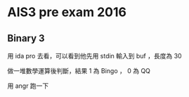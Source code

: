 # AIS3 pre exam 2016

## Binary 3

用 ida pro 去看，可以看到他先用 stdin 輸入到 buf ，長度為 30

做一堆數學運算後判斷，結果 1 為 Bingo ， 0 為 QQ

用 angr 跑一下

```python

```

